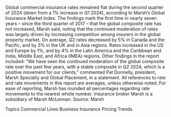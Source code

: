 Global commercial insurance rates remained flat during the second quarter of 2024 (down from a 1% increase in Q1 2024), according to Marsh’s Global Insurance Market Index.
The findings mark the first time in nearly seven years – since the third quarter of 2017 – that the global composite rate has not increased, Marsh said, noting that the continued moderation of rates was largely driven by increasing competition among insurers in the global property market.
On average, Q2 rates decreased by 5% in Canada and the Pacific, and by 3% in the UK and in Asia regions. Rates increased in the US and Europe by 1%, and by 4% in the Latin America and the Caribbean and India, Middle East, and Africa (IMEA) regions.
Other findings in the report included:
“We have seen the continued moderation of the global composite rate over the past few years, with a stable composite in Q2 2024, which is a positive movement for our clients,” commented Pat Donnelly, president, Marsh Specialty and Global Placement, in a statement.
All references to rate and rate movements in this report are averages, unless otherwise noted. For ease of reporting, Marsh has rounded all percentages regarding rate movements to the nearest whole number. Insurance broker Marsh is a subsidiary of Marsh McLennan.
Source: Marsh

Topics
Commercial Lines
Business Insurance
Pricing Trends

